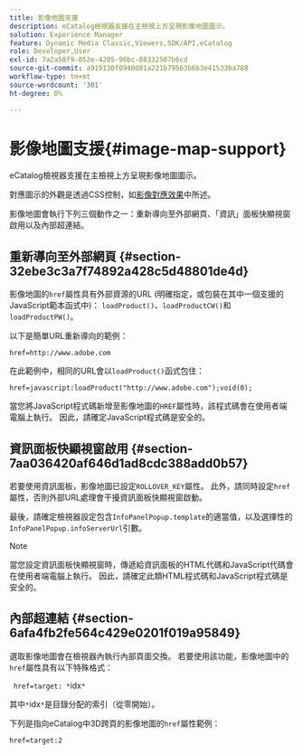 ```yaml
---
title: 影像地圖支援
description: eCatalog檢視器支援在主檢視上方呈現影像地圖圖示。
solution: Experience Manager
feature: Dynamic Media Classic,Viewers,SDK/API,eCatalog
role: Developer,User
exl-id: 7a2a58f9-852e-4205-96bc-08332507b6cd
source-git-commit: a919130f0940d81a221b79563b6b3e41533ba788
workflow-type: tm+mt
source-wordcount: '301'
ht-degree: 0%

---
```


# 影像地圖支援{#image-map-support}

eCatalog檢視器支援在主檢視上方呈現影像地圖圖示。

對應圖示的外觀是透過CSS控制，如[影像對應效果](../../c-html5-s7-aem-asset-viewers/c-html5-20-ecatalog-viewer-about/c-html5-20-ecatalog-viewer-customizingviewer/r-html5-ecatalog-viewer-20-customize-imagemapeffect.md#reference-261df27d1ed145c882b26b88e33a0289)中所述。

影像地圖會執行下列三個動作之一：重新導向至外部網頁、「資訊」面板快顯視窗啟用以及內部超連結。

## 重新導向至外部網頁 {#section-32ebe3c3a7f74892a428c5d48801de4d}

影像地圖的`href`屬性具有外部資源的URL (明確指定，或包裝在其中一個支援的JavaScript範本函式中)： `loadProduct()`、`loadProductCW()`和`loadProductPW()`。

以下是簡單URL重新導向的範例：

`href=http://www.adobe.com`

在此範例中，相同的URL會以`loadProduct()`函式包住：

`href=javascript:loadProduct("http://www.adobe.com");void(0);`

當您將JavaScript程式碼新增至影像地圖的`HREF`屬性時，該程式碼會在使用者端電腦上執行。 因此，請確定JavaScript程式碼是安全的。

## 資訊面板快顯視窗啟用 {#section-7aa036420af646d1ad8cdc388add0b57}

若要使用資訊面板，影像地圖已設定`ROLLOVER_KEY`屬性。 此外，請同時設定`href`屬性，否則外部URL處理會干擾資訊面板快顯視窗啟動。

最後，請確定檢視器設定包含`InfoPanelPopup.template`的適當值，以及選擇性的`InfoPanelPopup.infoServerUrl`引數。

>[!NOTE]
>
>當您設定資訊面板快顯視窗時，傳遞給資訊面板的HTML代碼和JavaScript代碼會在使用者端電腦上執行。 因此，請確定此類HTML程式碼和JavaScript程式碼是安全的。

## 內部超連結 {#section-6afa4fb2fe564c429e0201f019a95849}

選取影像地圖會在檢視器內執行內部頁面交換。 若要使用該功能，影像地圖中的`href`屬性具有以下特殊格式：

` href=target: *`idx`*`

其中`*`idx`*`是目錄分配的索引（從零開始）。

下列是指向eCatalog中3D跨頁的影像地圖的`href`屬性範例：

`href=target:2`
